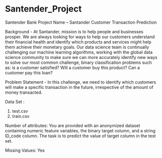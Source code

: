 # Santender_Project
Santender Bank
Project Name – Santander Customer Transaction Prediction


Background -
At Santander, mission is to help people and businesses prosper. We are always looking
for ways to help our customers understand their financial health and identify which
products and services might help them achieve their monetary goals.
Our data science team is continually challenging our machine learning algorithms,
working with the global data science community to make sure we can more accurately
identify new ways to solve our most common challenge, binary classification problems
such as: is a customer satisfied? Will a customer buy this product? Can a customer pay
this loan?


Problem Statement -
In this challenge, we need to identify which customers will make a specific transaction in
the future, irrespective of the amount of money transacted.


Data Set :
1) test.csv
2) train.csv


Number of attributes:
You are provided with an anonymized dataset containing numeric feature variables, the
binary target column, and a string ID_code column. The task is to predict the value
of target column in the test set.

Missing Values: Yes
